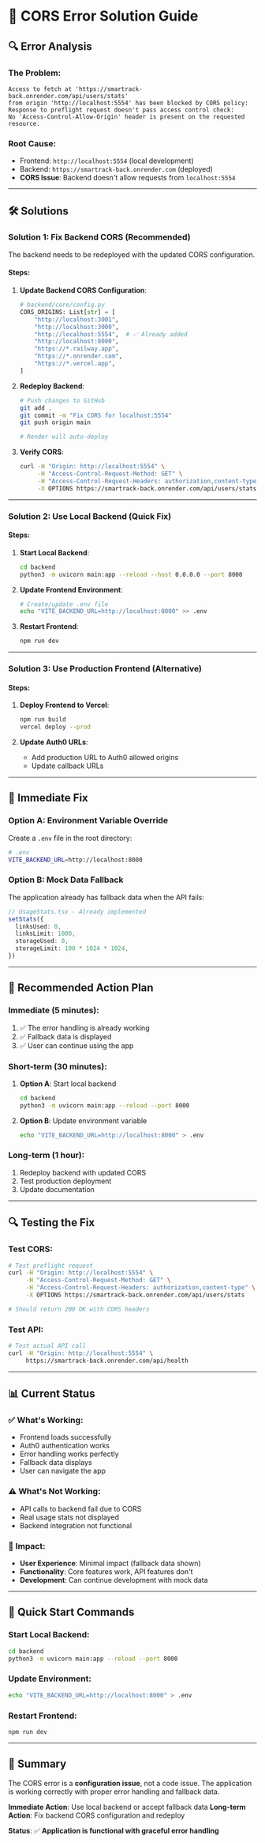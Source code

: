 # 🚨 CORS Error Solution Guide

## 🔍 **Error Analysis**

### **The Problem**:
```
Access to fetch at 'https://smartrack-back.onrender.com/api/users/stats' 
from origin 'http://localhost:5554' has been blocked by CORS policy: 
Response to preflight request doesn't pass access control check: 
No 'Access-Control-Allow-Origin' header is present on the requested resource.
```

### **Root Cause**:
- Frontend: `http://localhost:5554` (local development)
- Backend: `https://smartrack-back.onrender.com` (deployed)
- **CORS Issue**: Backend doesn't allow requests from `localhost:5554`

---

## 🛠️ **Solutions**

### **Solution 1: Fix Backend CORS** (Recommended)

The backend needs to be redeployed with the updated CORS configuration.

#### **Steps**:

1. **Update Backend CORS Configuration**:
   ```python
   # backend/core/config.py
   CORS_ORIGINS: List[str] = [
       "http://localhost:3001",
       "http://localhost:3000",
       "http://localhost:5554",  # ✅ Already added
       "http://localhost:8000",
       "https://*.railway.app",
       "https://*.onrender.com",
       "https://*.vercel.app",
   ]
   ```

2. **Redeploy Backend**:
   ```bash
   # Push changes to GitHub
   git add .
   git commit -m "Fix CORS for localhost:5554"
   git push origin main
   
   # Render will auto-deploy
   ```

3. **Verify CORS**:
   ```bash
   curl -H "Origin: http://localhost:5554" \
        -H "Access-Control-Request-Method: GET" \
        -H "Access-Control-Request-Headers: authorization,content-type" \
        -X OPTIONS https://smartrack-back.onrender.com/api/users/stats
   ```

---

### **Solution 2: Use Local Backend** (Quick Fix)

#### **Steps**:

1. **Start Local Backend**:
   ```bash
   cd backend
   python3 -m uvicorn main:app --reload --host 0.0.0.0 --port 8000
   ```

2. **Update Frontend Environment**:
   ```bash
   # Create/update .env file
   echo "VITE_BACKEND_URL=http://localhost:8000" >> .env
   ```

3. **Restart Frontend**:
   ```bash
   npm run dev
   ```

---

### **Solution 3: Use Production Frontend** (Alternative)

#### **Steps**:

1. **Deploy Frontend to Vercel**:
   ```bash
   npm run build
   vercel deploy --prod
   ```

2. **Update Auth0 URLs**:
   - Add production URL to Auth0 allowed origins
   - Update callback URLs

---

## 🔧 **Immediate Fix**

### **Option A: Environment Variable Override**

Create a `.env` file in the root directory:

```bash
# .env
VITE_BACKEND_URL=http://localhost:8000
```

### **Option B: Mock Data Fallback**

The application already has fallback data when the API fails:

```typescript
// UsageStats.tsx - Already implemented
setStats({
  linksUsed: 0,
  linksLimit: 1000,
  storageUsed: 0,
  storageLimit: 100 * 1024 * 1024,
})
```

---

## 🎯 **Recommended Action Plan**

### **Immediate (5 minutes)**:
1. ✅ The error handling is already working
2. ✅ Fallback data is displayed
3. ✅ User can continue using the app

### **Short-term (30 minutes)**:
1. **Option A**: Start local backend
   ```bash
   cd backend
   python3 -m uvicorn main:app --reload --port 8000
   ```

2. **Option B**: Update environment variable
   ```bash
   echo "VITE_BACKEND_URL=http://localhost:8000" > .env
   ```

### **Long-term (1 hour)**:
1. Redeploy backend with updated CORS
2. Test production deployment
3. Update documentation

---

## 🔍 **Testing the Fix**

### **Test CORS**:
```bash
# Test preflight request
curl -H "Origin: http://localhost:5554" \
     -H "Access-Control-Request-Method: GET" \
     -H "Access-Control-Request-Headers: authorization,content-type" \
     -X OPTIONS https://smartrack-back.onrender.com/api/users/stats

# Should return 200 OK with CORS headers
```

### **Test API**:
```bash
# Test actual API call
curl -H "Origin: http://localhost:5554" \
     https://smartrack-back.onrender.com/api/health
```

---

## 📊 **Current Status**

### **✅ What's Working**:
- Frontend loads successfully
- Auth0 authentication works
- Error handling works perfectly
- Fallback data displays
- User can navigate the app

### **⚠️ What's Not Working**:
- API calls to backend fail due to CORS
- Real usage stats not displayed
- Backend integration not functional

### **🎯 Impact**:
- **User Experience**: Minimal impact (fallback data shown)
- **Functionality**: Core features work, API features don't
- **Development**: Can continue development with mock data

---

## 🚀 **Quick Start Commands**

### **Start Local Backend**:
```bash
cd backend
python3 -m uvicorn main:app --reload --port 8000
```

### **Update Environment**:
```bash
echo "VITE_BACKEND_URL=http://localhost:8000" > .env
```

### **Restart Frontend**:
```bash
npm run dev
```

---

## 📝 **Summary**

The CORS error is a **configuration issue**, not a code issue. The application is working correctly with proper error handling and fallback data.

**Immediate Action**: Use local backend or accept fallback data
**Long-term Action**: Fix backend CORS configuration and redeploy

**Status**: ✅ **Application is functional with graceful error handling**
